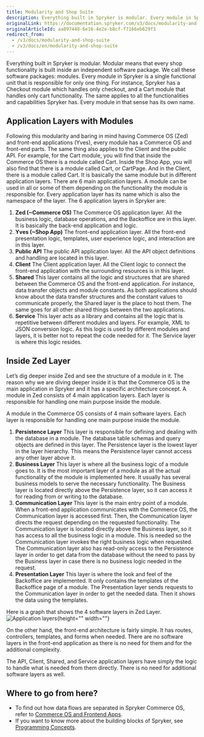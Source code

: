 ```yaml
---
title: Modularity and Shop Suite
description: Everything built in Spryker is modular. Every module in Spryker is a single functional unit that is responsible for only one thing.
originalLink: https://documentation.spryker.com/v3/docs/modularity-and-shop-suite
originalArticleId: aa897448-6e16-4e2e-b8cf-f7166eb629f3
redirect_from:
  - /v3/docs/modularity-and-shop-suite
  - /v3/docs/en/modularity-and-shop-suite
---
```


Everything built in Spryker is modular. Modular means that every shop functionality is built inside an independent software package. We call these software packages: modules. Every module in Spryker is a single functional unit that is responsible for only one thing. For instance, Spryker has a Checkout module which handles only checkout, and a Cart module that handles only cart functionality. The same applies to all the functionalities and capabilities Spryker has. Every module in that sense has its own name.

## Application Layers with Modules

Following this modularity and baring in mind having Commerce OS (Zed) and front-end applications (Yves), every module has a Commerce OS and front-end parts. The same thing also applies to the Client and the public API. For example, for the Cart module, you will find that inside the Commerce OS there is a module called Cart. Inside the Shop App, you will also find that there is a module called Cart, or CartPage. And in the Client, there is a module called Cart. It is basically the same module but in different application layers. There are 6 main application layers. A module can be used in all or some of them depending on the functionality the module is responsible for. Every application layer has its name which is also the namespace of the layer. The 6 application layers in Spryker are:

1. **Zed (~Commerce OS)** 
   The Commerce OS application layer. All the business logic, database operations, and the Backoffice are in this layer. It is basically the back-end application and logic.
2. **Yves (~Shop App)** 
   The front-end application layer. All the front-end presentation logic, templates, user experience logic, and interaction are in this layer.
3. **Public API** 
   The public API application layer. All the API object definitions and handling are located in this layer.
4. **Client** 
   The Client application layer. All the Client logic to connect the front-end application with the surrounding resources is in this layer.
5. **Shared** 
   This layer contains all the logic and structures that are shared between the Commerce OS and the front-end application. For instance, data transfer objects and module constants. As both applications should know about the data transfer structures and the constant values to communicate properly, the Shared layer is the place to host them. The same goes for all other shared things between the two applications.
6. **Service** 
   This layer acts as a library and contains all the logic that is repetitive between different modules and layers. For example, XML to JSON conversion logic. As this logic is used by different modules and layers, it is better not to repeat the code needed for it. The Service layer is where this logic resides.

## Inside Zed Layer

Let’s dig deeper inside Zed and see the structure of a module in it. The reason why we are diving deeper inside it is that the Commerce OS is the main application in Spryker and it has a specific architecture concept. A module in Zed consists of 4 main application layers. Each layer is responsible for handling one main purpose inside the module.

A module in the Commerce OS consists of 4 main software layers. Each layer is responsible for handling one main purpose inside the module.

1. **Persistence Layer** 
   This layer is responsible for defining and dealing with the database in a module. The database table schemas and query objects are defined in this layer. The Persistence layer is the lowest layer in the layer hierarchy. This means the Persistence layer cannot access any other layer above it.
2. **Business Layer** 
   This layer is where all the business logic of a module goes to. It is the most important layer of a module as all the actual functionality of the module is implemented here. It usually has several business models to serve the necessary functionality. The Business layer is located directly above the Persistence layer, so it can access it for reading from or writing to the database.
3. **Communication Layer** 
   This layer is the main entry point of a module. When a front-end application communicates with the Commerce OS, the Communication layer is accessed first. Then, the Communication layer directs the request depending on the requested functionality.
  The Communication layer is located directly above the Business layer, so it has access to all the business logic in a module. This is needed so the Communication layer invokes the right business logic when requested. The Communication layer also has read-only access to the Persistence layer in order to get data from the database without the need to pass by the Business layer in case there is no business logic needed in the request.
4. **Presentation Layer** 
   This layer is where the look and feel of the Backoffice are implemented. It only contains the templates of the Backoffice page of a module. The Presentation layer sends requests to the Communication layer in order to get the needed data. Then it shows the data using the templates.

Here is a graph that shows the 4 software layers in Zed Layer.
![Application layers](https://spryker.s3.eu-central-1.amazonaws.com/docs/Developer+Guide/Architecture+Concepts/Modularity+and+Shop+Suite/application-layers.png){height="" width=""}

On the other hand, the front-end architecture is fairly simple. It has routes, controllers, templates, and forms when needed. There are no software layers in the front-end application as there is no need for them and for the additional complexity.

The API, Client, Shared, and Service application layers have simply the logic to handle what is needed from them directly. There is no need for additional software layers as well.

## Where to go from here?

* To find out how data flows are separated in Spryker Commerce OS, refer to [Commerce OS and Frontend Apps](/docs/scos/dev/developer-guides/201907.0/architecture-guide/commerce-os-and-frontend-apps.html).
* If you want to know more about the building blocks of Spryker, see [Programming Concepts](/docs/scos/dev/developer-guides/201907.0/architecture-guide/programming-concepts.html).
